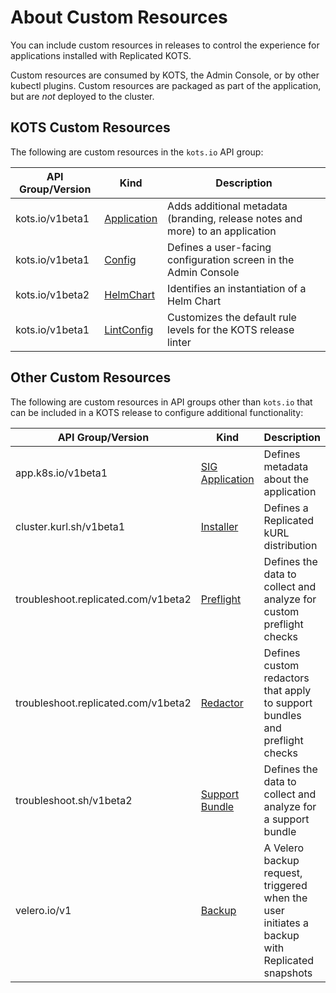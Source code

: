 # About Custom Resources

You can include custom resources in releases to control the experience for applications installed with Replicated KOTS.

Custom resources are consumed by KOTS, the Admin Console, or by other kubectl plugins. Custom resources are packaged as part of the application, but are _not_ deployed to the cluster.

## KOTS Custom Resources

The following are custom resources in the `kots.io` API group:

| API Group/Version | Kind | Description |
|---------------|------|-------------|
| kots.io/v1beta1 | [Application](custom-resource-application) | Adds additional metadata (branding, release notes and more) to an application |
| kots.io/v1beta1 | [Config](custom-resource-config)| Defines a user-facing configuration screen in the Admin Console |
| kots.io/v1beta2 | [HelmChart](custom-resource-helmchart-v2) | Identifies an instantiation of a Helm Chart |
| kots.io/v1beta1 | [LintConfig](custom-resource-lintconfig) | Customizes the default rule levels for the KOTS release linter |

## Other Custom Resources

The following are custom resources in API groups other than `kots.io` that can be included in a KOTS release to configure additional functionality:

| API Group/Version | Kind | Description |
|---------------|------|-------------|
| app.k8s.io/v1beta1 | [SIG Application](https://github.com/kubernetes-sigs/application#kubernetes-applications) | Defines metadata about the application |
| cluster.kurl.sh/v1beta1 | [Installer](https://kurl.sh/docs/create-installer/) | Defines a Replicated kURL distribution |
| troubleshoot.replicated.com/v1beta2 | [Preflight](custom-resource-preflight) | Defines the data to collect and analyze for custom preflight checks |
| troubleshoot.replicated.com/v1beta2 | [Redactor](https://troubleshoot.sh/reference/redactors/overview/) | Defines custom redactors that apply to support bundles and preflight checks |
| troubleshoot.sh/v1beta2 | [Support Bundle](custom-resource-preflight) | Defines the data to collect and analyze for a support bundle |
| velero.io/v1 | [Backup](https://velero.io/docs/v1.10/api-types/backup/) | A Velero backup request, triggered when the user initiates a backup with Replicated snapshots |

